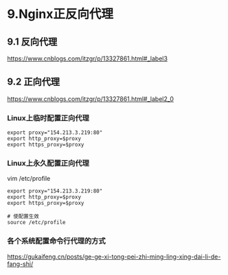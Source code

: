 # 9.Nginx正反向代理


## 9.1 反向代理

https://www.cnblogs.com/itzgr/p/13327861.html#_label3












## 9.2 正向代理

https://www.cnblogs.com/itzgr/p/13327861.html#_label2_0


### Linux上临时配置正向代理

```shell
export proxy="154.213.3.219:80"
export http_proxy=$proxy
export https_proxy=$proxy
```


### Linux上永久配置正向代理

vim /etc/profile

```shell
export proxy="154.213.3.219:80"
export http_proxy=$proxy
export https_proxy=$proxy

# 使配置生效
source /etc/profile
```


### 各个系统配置命令行代理的方式

https://gukaifeng.cn/posts/ge-ge-xi-tong-pei-zhi-ming-ling-xing-dai-li-de-fang-shi/


